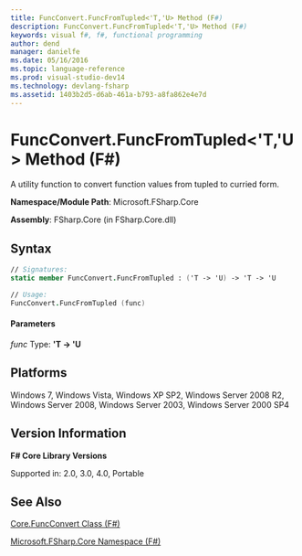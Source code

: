```yaml
---
title: FuncConvert.FuncFromTupled<'T,'U> Method (F#)
description: FuncConvert.FuncFromTupled<'T,'U> Method (F#)
keywords: visual f#, f#, functional programming
author: dend
manager: danielfe
ms.date: 05/16/2016
ms.topic: language-reference
ms.prod: visual-studio-dev14
ms.technology: devlang-fsharp
ms.assetid: 1403b2d5-d6ab-461a-b793-a8fa862e4e7d 
---
```


# FuncConvert.FuncFromTupled<'T,'U> Method (F#)

A utility function to convert function values from tupled to curried form.

**Namespace/Module Path**: Microsoft.FSharp.Core

**Assembly**: FSharp.Core (in FSharp.Core.dll)


## Syntax

```fsharp
// Signatures:
static member FuncConvert.FuncFromTupled : ('T -> 'U) -> 'T -> 'U

// Usage:
FuncConvert.FuncFromTupled (func)
```

#### Parameters
*func*
Type: **'T -&gt; 'U**


## Platforms
Windows 7, Windows Vista, Windows XP SP2, Windows Server 2008 R2, Windows Server 2008, Windows Server 2003, Windows Server 2000 SP4


## Version Information
**F# Core Library Versions**

Supported in: 2.0, 3.0, 4.0, Portable


## See Also
[Core.FuncConvert Class &#40;F&#35;&#41;](Core.FuncConvert-Class-%5BFSharp%5D.md)

[Microsoft.FSharp.Core Namespace &#40;F&#35;&#41;](Microsoft.FSharp.Core-Namespace-%5BFSharp%5D.md)